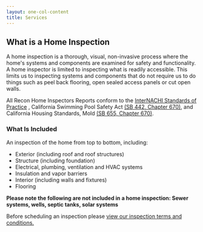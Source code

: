 ```yaml
---
layout: one-col-content
title: Services
---
```


## What is a Home Inspection

A home inspection is a thorough, visual, non-invasive process where the home's systems and components are examined for safety and functionality. A home inspector is limited to inspecting what is readily accessible. This limits us to inspecting systems and components that do not require us to do things such as peel back flooring, open sealed access panels or cut open walls.

All Recon Home Inspectors Reports conform to the [InterNACHI Standards of Practice](https://www.nachi.org/sop.htm) , California Swimming Pool Safety Act [(SB 442, Chapter 670)](http://leginfo.legislature.ca.gov/faces/billNavClient.xhtml?bill_id=201720180SB442), and California Housing Standards, Mold [(SB 655, Chapter 670)](https://leginfo.legislature.ca.gov/faces/billNavClient.xhtml?bill_id=201520160SB655).

### What Is Included

An inspection of the home from top to bottom, including:
- Exterior (including roof and roof structures)
- Structure (including foundation)
- Electrical, plumbing, ventilation and HVAC systems
- Insulation and vapor barriers
- Interior (including walls and fixtures)
- Flooring

**Please note the following are not included in a home inspection: Sewer systems, wells, septic tanks, solar systems**

Before scheduling an inspection please [view our inspection terms and conditions.](assets\ReconHomeInspectorsPreInspectionAgreementSAMPLE.pdf)
